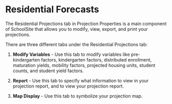 # Residential Forecasts

The Residential Projections tab in Projection Properties is a main component of SchoolSite that allows you to modify, view, export, and print your projections.

There are three different tabs under the Residential Projections tab:

1. **Modify Variables** - Use this tab to modify variables like pre-kindergarten factors, kindergarten factors, distributed enrollment, maturation yields, mobility factors, projected housing units, student counts, and student yield factors.

2. **Report** - Use this tab to specify what information to view in your projection report, and to view your projection report.

3. **Map Display** - Use this tab to symbolize your projection map.
